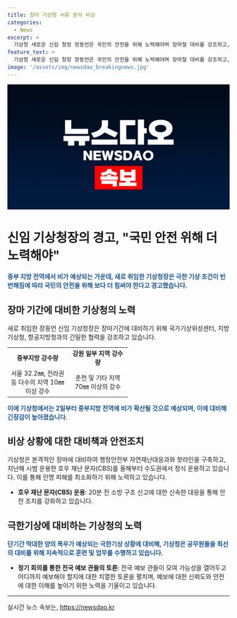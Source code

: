 ```yaml
---
title: 장마 기상청 서류 분석 비상
categories:
  - News
excerpt: >
  기상청 새로운 신임 청장 장동언은 국민의 안전을 위해 노력해야며 장마철 대비를 강조하고, 본격적인 장마 비 영향은 2일부터 중부 지방에 확산될 것으로 전망된다. 국가기상위성센터와 지방 기상청의 긴장된 상황점검 회의가 열렸으며, 기상청은 장마에 대비하여 행정안전부 자연재난 대응과와 핫라인을 구축하고, 호우재난 문자를 정식 운용한다. 기상청 공무원들은 장마 대비를 위해 극한기상 상황을 분석하고 토론하고 있다. 기상청은 국민의 안전을 위해 최선을 다하고 있으며, 극한기상 상황을 대비하는데 노력하고 있다.
feature_text: >
  기상청 새로운 신임 청장 장동언은 국민의 안전을 위해 노력해야며 장마철 대비를 강조하고, 본격적인 장마 비 영향은 2일부터 중부 지방에 확산될 것으로 전망된다. 국가기상위성센터와 지방 기상청의 긴장된 상황점검 회의가 열렸으며, 기상청은 장마에 대비하여 행정안전부 자연재난 대응과와 핫라인을 구축하고, 호우재난 문자를 정식 운용한다. 기상청 공무원들은 장마 대비를 위해 극한기상 상황을 분석하고 토론하고 있다. 기상청은 국민의 안전을 위해 최선을 다하고 있으며, 극한기상 상황을 대비하는데 노력하고 있다.
image: '/assets/img/newsdao_breakingnews.jpg'
---
```


<p><img src="/assets/img/newsdao_breakingnews.jpg" alt="ranknews 속보" /></p>

<h1>신임 기상청장의 경고, "국민 안전 위해 더 노력해야"</h1>

<p data-ke-size="size16"></p>

<p data-ke-size="size16"><b><span style="color: #1a5490;">중부 지방 전역에서 비가 예상되는 가운데, 새로 취임한 기상청장은 극한 기상 조건이 빈번해짐에 따라 국민의 안전을 위해 보다 더 힘써야 한다고 경고했습니다. </span></b></p>

<h2 data-ke-size="size26">장마 기간에 대비한 기상청의 노력</h2>

<p data-ke-size="size16">새로 취임한 장동언 신임 기상청장은 장마기간에 대비하기 위해 국가기상위성센터, 지방기상청, 항공지방청과의 긴밀한 협력을 강조하고 있습니다.</p>

<table>
    <colgroup>
    <col width="137" />
    <col width="136" />
    </colgroup>
    <tbody>
        <tr>
            <td style="text-align: center; height: 17px;"><b>중부지방 강수량</b></td>
            <td style="text-align: center; height: 17px;"><b>강원 일부 지역 강수량</b></td>
        </tr>
        <tr>
            <td style="text-align: center; height: 17px;">서울 32.2㎜, 전라권 등 다수의 지역 10㎜ 이상 강수</td>
            <td style="text-align: center; height: 17px;">춘천 및 기타 지역 70㎜ 이상의 강수</td>
        </tr>
    </tbody>
</table>

<p data-ke-size="size16"><b><span style="color: #1a5490;">이에 기상청에서는 2일부터 중부지방 전역에 비가 확산될 것으로 예상되며, 이에 대비해 긴장감이 높아졌습니다.</span></b></p>

<h2 data-ke-size="size26">비상 상황에 대한 대비책과 안전조치</h2>

<p data-ke-size="size16">기상청은 본격적인 장마에 대비하여 행정안전부 자연재난대응과와 핫라인을 구축하고, 지난해 시범 운용한 호우 재난 문자(CBS)를 올해부터 수도권에서 정식 운용하고 있습니다. 이를 통해 인명 피해를 최소화하기 위해 노력하고 있습니다. </p>

<ul>
    <li><b>호우 재난 문자(CBS) 운용</b>: 20분 전 소방 구조 신고에 대한 신속한 대응을 통해 안전 조치를 강화하고 있습니다.</li>
</ul>

<h2 data-ke-size="size26">극한기상에 대비하는 기상청의 노력</h2>

<p data-ke-size="size16"><b><span style="color: #1a5490;">단기간 막대한 양의 폭우가 예상되는 극한기상 상황에 대비해, 기상청은 공무원들을 최선의 대비를 위해 지속적으로 훈련 및 업무를 수행하고 있습니다.</span></b></p>

<ul>
    <li><b>정기 회의를 통한 전국 예보 관들의 토론</b>: 전국 예보 관들이 모여 가능성을 열어두고 어디까지 예보해야 할지에 대한 치열한 토론을 펼치며, 예보에 대한 신뢰도와 안전에 대한 이해를 높이기 위한 노력을 기울이고 있습니다.</li>
</ul>

<hr>

<p data-ke-size="size16"></p>
실시간 뉴스 속보는, <a href="https://newsdao.kr" rel="dofollow">https://newsdao.kr</a>


